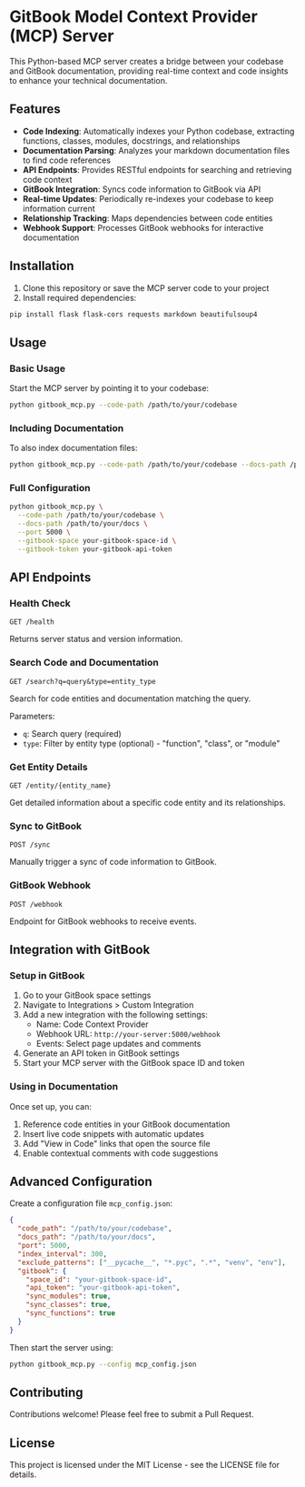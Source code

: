 # GitBook Model Context Provider (MCP) Server

This Python-based MCP server creates a bridge between your codebase and GitBook documentation, providing real-time context and code insights to enhance your technical documentation.

## Features

- **Code Indexing**: Automatically indexes your Python codebase, extracting functions, classes, modules, docstrings, and relationships
- **Documentation Parsing**: Analyzes your markdown documentation files to find code references
- **API Endpoints**: Provides RESTful endpoints for searching and retrieving code context
- **GitBook Integration**: Syncs code information to GitBook via API
- **Real-time Updates**: Periodically re-indexes your codebase to keep information current
- **Relationship Tracking**: Maps dependencies between code entities
- **Webhook Support**: Processes GitBook webhooks for interactive documentation

## Installation

1. Clone this repository or save the MCP server code to your project
2. Install required dependencies:

```bash
pip install flask flask-cors requests markdown beautifulsoup4
```

## Usage

### Basic Usage

Start the MCP server by pointing it to your codebase:

```bash
python gitbook_mcp.py --code-path /path/to/your/codebase
```

### Including Documentation

To also index documentation files:

```bash
python gitbook_mcp.py --code-path /path/to/your/codebase --docs-path /path/to/your/docs
```

### Full Configuration

```bash
python gitbook_mcp.py \
  --code-path /path/to/your/codebase \
  --docs-path /path/to/your/docs \
  --port 5000 \
  --gitbook-space your-gitbook-space-id \
  --gitbook-token your-gitbook-api-token
```

## API Endpoints

### Health Check
```
GET /health
```
Returns server status and version information.

### Search Code and Documentation
```
GET /search?q=query&type=entity_type
```
Search for code entities and documentation matching the query.

Parameters:
- `q`: Search query (required)
- `type`: Filter by entity type (optional) - "function", "class", or "module"

### Get Entity Details
```
GET /entity/{entity_name}
```
Get detailed information about a specific code entity and its relationships.

### Sync to GitBook
```
POST /sync
```
Manually trigger a sync of code information to GitBook.

### GitBook Webhook
```
POST /webhook
```
Endpoint for GitBook webhooks to receive events.

## Integration with GitBook

### Setup in GitBook

1. Go to your GitBook space settings
2. Navigate to Integrations > Custom Integration
3. Add a new integration with the following settings:
   - Name: Code Context Provider
   - Webhook URL: `http://your-server:5000/webhook`
   - Events: Select page updates and comments
4. Generate an API token in GitBook settings
5. Start your MCP server with the GitBook space ID and token

### Using in Documentation

Once set up, you can:

1. Reference code entities in your GitBook documentation
2. Insert live code snippets with automatic updates
3. Add "View in Code" links that open the source file
4. Enable contextual comments with code suggestions

## Advanced Configuration

Create a configuration file `mcp_config.json`:

```json
{
  "code_path": "/path/to/your/codebase",
  "docs_path": "/path/to/your/docs",
  "port": 5000,
  "index_interval": 300,
  "exclude_patterns": ["__pycache__", "*.pyc", ".*", "venv", "env"],
  "gitbook": {
    "space_id": "your-gitbook-space-id",
    "api_token": "your-gitbook-api-token",
    "sync_modules": true,
    "sync_classes": true,
    "sync_functions": true
  }
}
```

Then start the server using:

```bash
python gitbook_mcp.py --config mcp_config.json
```

## Contributing

Contributions welcome! Please feel free to submit a Pull Request.

## License

This project is licensed under the MIT License - see the LICENSE file for details.